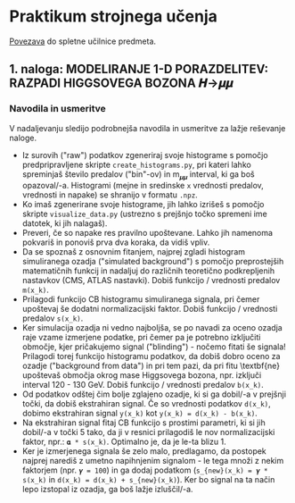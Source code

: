 # Praktikum strojnega učenja

[Povezava](https://ucilnica.fmf.uni-lj.si/course/view.php?id=520) do spletne učilnice predmeta.

## 1. naloga: MODELIRANJE 1-D PORAZDELITEV: RAZPADI HIGGSOVEGA BOZONA 𝑯→𝝁𝝁

### Navodila in usmeritve

V nadaljevanju sledijo podrobnejša navodila in usmeritve za lažje reševanje naloge.
* Iz surovih ("raw") podatkov zgeneriraj svoje histograme s pomočjo predpripravljene skripte `create_histograms.py`, pri kateri lahko spreminjaš število predalov ("bin"-ov) in m<sub>𝝁𝝁</sub> interval, ki ga boš opazoval/-a.
Histogrami (mejne in sredinske `x` vrednosti predalov, vrednosti in napake) se shranijo v formatu `.npz`.
* Ko imaš zgenerirane svoje histograme, jih lahko izrišeš s pomočjo skripte `visualize_data.py` (ustrezno s prejšnjo točko spremeni ime datotek, ki jih nalagaš).
* Preveri, če so napake res pravilno upoštevane. Lahko jih namenoma pokvariš in ponoviš prva dva koraka, da vidiš vpliv.
* Da se spoznaš z osnovnim fitanjem, najprej zgladi histogram simuliranega ozadja ("simulated background") s pomočjo preprostejših matematičnih funkcij in nadaljuj do različnih teoretično podkrepljenih nastavkov (CMS, ATLAS nastavki). Dobiš funkcijo / vrednosti predalov `m(x_k)`.
* Prilagodi funkcijo CB histogramu simuliranega signala, pri čemer upoštevaj še dodatni normalizacijski faktor. Dobiš funkcijo / vrednosti predalov `s(x_k)`.
* Ker simulacija ozadja ni vedno najboljša, se po navadi za oceno ozadja raje vzame izmerjene podatke, pri čemer pa je potrebno izključiti območje, kjer pričakujemo signal ("blinding") - nočemo fitati še signala! Prilagodi torej funkcijo histogramu podatkov, da dobiš dobro oceno za ozadje ("background from data") in pri tem pazi, da pri fitu \textbf{ne} upoštevaš območja okrog mase Higgsovega bozona, npr. izključi interval 120 - 130 GeV. Dobiš funkcijo / vrednosti predalov `b(x_k)`.
* Od podatkov odštej čim bolje zglajeno ozadje, ki si ga dobil/-a v prejšnji točki, da dobiš ekstrahiran signal. Če so vrednosti podatkov `d(x_k)`, dobimo ekstrahiran signal `y(x_k)` kot `y(x_k) = d(x_k) - b(x_k)`.
* Na ekstrahiran signal fitaj CB funkcijo s prostimi parametri, ki si jih dobil/-a v točki 5 tako, da ji v resnici prilagodiš le nov normalizacijski faktor, npr.: `𝛂 * s(x_k)`. Optimalno je, da je le-ta blizu 1.
* Ker je izmerjenega signala še zelo malo, predlagamo, da postopek najprej narediš z umetno napihnjenim signalom - le tega množi z nekim faktorjem (npr. `𝜸 = 100`) in ga dodaj podatkom (`s_{new}(x_k) = 𝜸 * s(x_k)` in `d(x_k) = d(x_k) + s_{new}(x_k)`). Ker bo signal na ta način lepo izstopal iz ozadja, ga boš lažje izluščil/-a.
